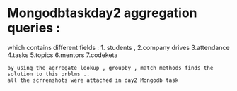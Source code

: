# Mongodbtaskday2 aggregation queries : 
   which contains different fields : 
           1. students ,
           2.company drives
           3.attendance
           4.tasks
           5.topics
           6.mentors
           7.codeketa 

    by using the agrregate lookup , groupby , match methods finds the solution to this prblms ..
    all the scrrenshots were attached in day2 Mongodb task
